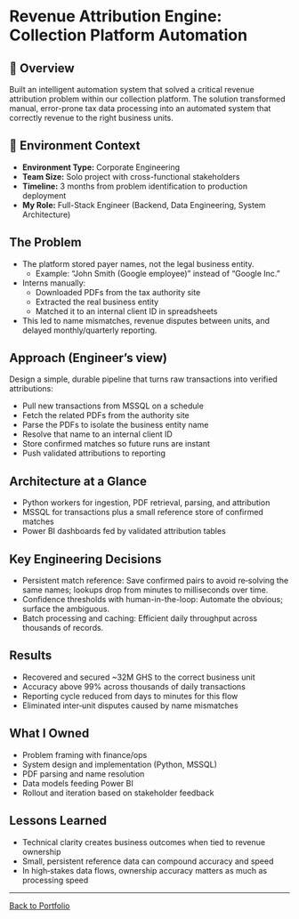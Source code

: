 # Revenue Attribution Engine: Collection Platform Automation

## 🎯 Overview
Built an intelligent automation system that solved a critical revenue attribution problem within our collection platform. The solution transformed manual, error-prone tax data processing into an automated system that correctly revenue to the right business units.

## 🏢 Environment Context
- **Environment Type:** Corporate Engineering
- **Team Size:** Solo project with cross-functional stakeholders
- **Timeline:** 3 months from problem identification to production deployment
- **My Role:** Full-Stack Engineer (Backend, Data Engineering, System Architecture)

## The Problem
- The platform stored payer names, not the legal business entity.
  - Example: “John Smith (Google employee)” instead of “Google Inc.”
- Interns manually:
  - Downloaded PDFs from the tax authority site
  - Extracted the real business entity
  - Matched it to an internal client ID in spreadsheets
- This led to name mismatches, revenue disputes between units, and delayed monthly/quarterly reporting.

## Approach (Engineer’s view)
Design a simple, durable pipeline that turns raw transactions into verified attributions:
- Pull new transactions from MSSQL on a schedule
- Fetch the related PDFs from the authority site
- Parse the PDFs to isolate the business entity name
- Resolve that name to an internal client ID
- Store confirmed matches so future runs are instant
- Push validated attributions to reporting

## Architecture at a Glance
- Python workers for ingestion, PDF retrieval, parsing, and attribution
- MSSQL for transactions plus a small reference store of confirmed matches
- Power BI dashboards fed by validated attribution tables

## Key Engineering Decisions
- Persistent match reference: Save confirmed pairs to avoid re‑solving the same names; lookups drop from minutes to milliseconds over time.
- Confidence thresholds with human-in-the-loop: Automate the obvious; surface the ambiguous.
- Batch processing and caching: Efficient daily throughput across thousands of records.

## Results
- Recovered and secured ~32M GHS to the correct business unit
- Accuracy above 99% across thousands of daily transactions
- Reporting cycle reduced from days to minutes for this flow
- Eliminated inter‑unit disputes caused by name mismatches

## What I Owned
- Problem framing with finance/ops
- System design and implementation (Python, MSSQL)
- PDF parsing and name resolution
- Data models feeding Power BI
- Rollout and iteration based on stakeholder feedback

## Lessons Learned
- Technical clarity creates business outcomes when tied to revenue ownership
- Small, persistent reference data can compound accuracy and speed
- In high‑stakes data flows, ownership accuracy matters as much as processing speed

---

[Back to Portfolio](../README.md)

